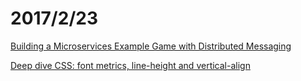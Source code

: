 # 2017/2/23


[Building a Microservices Example Game with Distributed Messaging](https://community.risingstack.com/building-a-microservices-example-game-with-distributed-messaging/?utm_source=nodeweekly&utm_medium=email)

[Deep dive CSS: font metrics, line-height and vertical-align](http://iamvdo.me/en/blog/css-font-metrics-line-height-and-vertical-align?utm_source=CSS-Weekly&utm_campaign=Issue-253&utm_medium=email)